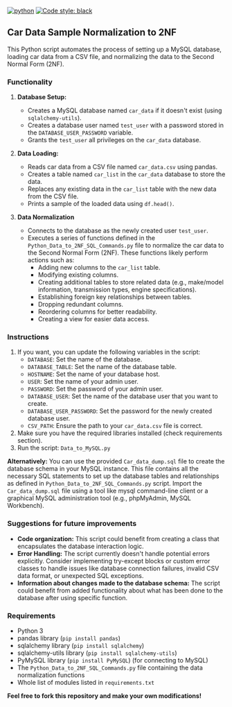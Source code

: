 [![python](https://img.shields.io/badge/Python-gray?logo=Python)](https://www.python.org)
[![Code style: black](https://img.shields.io/badge/code%20style-black-000000.svg)](https://github.com/psf/black)
## Car Data Sample Normalization to 2NF

This Python script automates the process of setting up a MySQL database, loading car data from a CSV file, and normalizing the data to the Second Normal Form (2NF).

### Functionality

1. **Database Setup:**
   - Creates a MySQL database named `car_data` if it doesn't exist (using `sqlalchemy-utils`).
   - Creates a database user named `test_user` with a password stored in the `DATABASE_USER_PASSWORD` variable.
   - Grants the `test_user` all privileges on the `car_data` database.

2. **Data Loading:**
   - Reads car data from a CSV file named `car_data.csv` using pandas.
   - Creates a table named `car_list` in the `car_data` database to store the data.
   - Replaces any existing data in the `car_list` table with the new data from the CSV file.
   - Prints a sample of the loaded data using `df.head()`.

3. **Data Normalization**

   - Connects to the database as the newly created user `test_user`.
   - Executes a series of functions defined in the `Python_Data_to_2NF_SQL_Commands.py` file to normalize the car data to the Second Normal Form (2NF). These functions likely perform actions such as:
      - Adding new columns to the `car_list` table.
      - Modifying existing columns.
      - Creating additional tables to store related data (e.g., make/model information, transmission types, engine specifications).
      - Establishing foreign key relationships between tables.
      - Dropping redundant columns.
      - Reordering columns for better readability.
      - Creating a view for easier data access.

### Instructions

1. If you want, you  can update the following variables in the script:
   - `DATABASE`: Set the name of the database.
   - `DATABASE_TABLE`: Set the name of the database table.
   - `HOSTNAME`: Set the name of your database host.
   - `USER`: Set the name of your admin user.
   - `PASSWORD`: Set the password of your admin user.
   - `DATABASE_USER`: Set the name of the database user that you want to create.
   - `DATABASE_USER_PASSWORD`: Set the password for the newly created database user.
   - `CSV_PATH`: Ensure the path to your `car_data.csv` file is correct.
2. Make sure you have the required libraries installed (check requirements section).
3. Run the script: `Data_to_MySQL.py`

**Alternatively:**
You can use the provided `Car_data_dump.sql` file to create the database schema in your MySQL instance. This file contains all the necessary SQL statements to set up the database tables and relationships as defined in `Python_Data_to_2NF_SQL_Commands.py` script.
Import the `Car_data_dump.sql` file using a tool like mysql command-line client or a graphical MySQL administration tool (e.g., phpMyAdmin, MySQL Workbench).

### Suggestions for future improvements

- **Code organization:** This script could benefit from creating a class that encapsulates the database interaction logic.
- **Error Handling:** The script currently doesn't handle potential errors explicitly. Consider implementing try-except blocks or custom error classes to handle issues like database connection failures, invalid CSV data format, or unexpected SQL exceptions.
- **Information about changes made to the database schema:** The script could benefit from added functionality about what has been done to the database after using specific function.

### Requirements

- Python 3
- pandas library (`pip install pandas`)
- sqlalchemy library (`pip install sqlalchemy`)
- sqlalchemy-utils library (`pip install sqlalchemy-utils`)
- PyMySQL library (`pip install PyMySQL`) (for connecting to MySQL)
- The `Python_Data_to_2NF_SQL_Commands.py` file containing the data normalization functions
- Whole list of modules listed in `requirements.txt`

**Feel free to fork this repository and make your own modifications!**